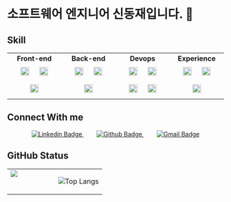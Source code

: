 # 소프트웨어 엔지니어 신동재입니다. 👋

## Skill
<table><tr><td valign="top" width="25%"> 
<div align="center">  
<b>Front-end</b><br>
<img style="margin: 10px" src="https://img.shields.io/badge/React-61DAFB?style=social&logo=React" alt="React" height="20" />  
<img style="margin: 10px" src="https://img.shields.io/badge/JavaScript-F7DF1E?style=social&logo=javascript" alt="JavaScript" height="20" />  
<img style="margin: 10px" src="https://img.shields.io/badge/Ant%20Design-%230170FE?style=social&logo=Ant%20Design" alt="Antd" height="20" /> 
</div></td><td valign="top" width="25%">
 
<div align="center">  
  <b>Back-end</b> <br>
<img style="margin: 10px" src="https://img.shields.io/badge/Java-007396?style=flat-square&logo=OpenJDK" alt="Java" height="20" />  
<img style="margin: 10px" src="https://img.shields.io/badge/Spring-6DB33F?style=social&logo=spring" alt="Spring" height="20" />  <br>
<img style="margin: 10px" src="https://img.shields.io/badge/Go-%2300ADD8?style=social&logo=go" alt="Golang" height="20" />  
</div></td><td valign="top" width="25%">

<div align="center">  
    <b>Devops</b><br>
<img style="margin: 10px" src="https://img.shields.io/badge/MariaDB-1F305F?style=social&logo=MariaDB" alt="MariaDB" height="20" />  
<img style="margin: 10px" src="https://img.shields.io/badge/Docker-2496ED?style=social&logo=Docker" alt="Docker" height="20" />  
<img style="margin: 10px" src="https://img.shields.io/badge/Jenkins-%23D24939?style=social&logo=Jenkins" alt="Jenkins" height="20" />  
  <img style="margin: 10px" src="https://img.shields.io/badge/Git-F05032?style=social&logo=Git" alt="Git" height="20" />  
</div></td><td valign="top" width="25%">
<div align="center">  
    <b>Experience</b><br>
<img style="margin: 10px" src="https://img.shields.io/badge/Python-%233776AB?style=social&logo=python" alt="Python" height="20" />  
<img style="margin: 10px" src="https://img.shields.io/badge/Linux-FCC624?style=social&logo=Linux&logoColor=black" alt="Linux" height="20" />  
<img style="margin: 10px" src="https://img.shields.io/badge/AWS-232F3E?style=flat&logo=amazonwebservices&logoColor=white" alt="Aws" height="20" />  
</div></td></tr></table>  

## Connect With me  
<div align="center">
  
  <a href="https://www.linkedin.com/in/dongjae-shin-42896a21b/" style="margin-right: 30px;">
    <img src="https://img.shields.io/badge/-LinkedIn-blue?style=flat-square&logo=Linkedin&logoColor=white" alt="Linkedin Badge"/>
  </a>
  
  <a href="https://github.com/sdj3261" style="margin-right: 30px;">
    <img src="https://img.shields.io/badge/Github-181717?style=flat-square&logo=Github" alt="Github Badge"/>
  </a>

  <a href="mailto:tlsehd527@gmail.com">
    <img src="https://img.shields.io/badge/Gmail-d14836?style=flat-square&logo=Gmail&logoColor=white" alt="Gmail Badge"/>
  </a>


</div>

## GitHub Status  
<div align="center">
<table><tr><td valign="top" width="50%">
<img src="https://github-readme-stats.vercel.app/api?username=sdj3261&show_icons=true&count_private=true" align="center" />
</div></td><td valign="top" width="50%">

 ![Top Langs](https://github-readme-stats.vercel.app/api/top-langs/?username=sdj3261&layout=compact)
 
</div></td></tr></table>

